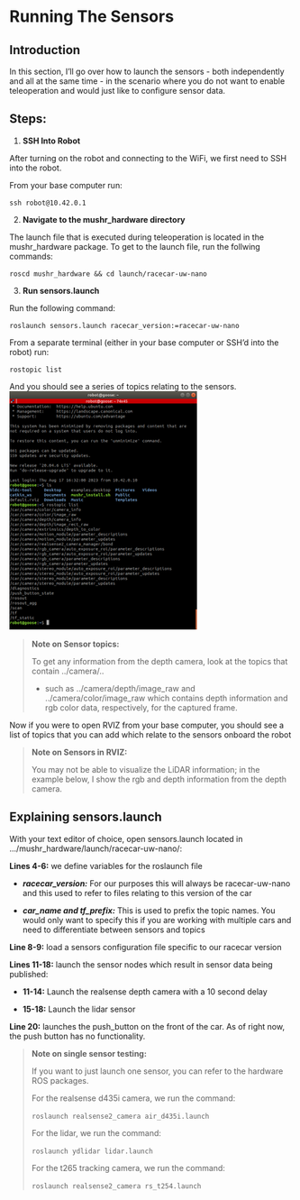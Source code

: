 # Running The Sensors
## Introduction

In this section, I’ll go over how to launch the sensors - both independently and all at the same time - in the scenario where you do not want to enable teleoperation and would just like to configure sensor data. 

## Steps: 

1. **SSH Into Robot**

After turning on the robot and connecting to the WiFi, we first need to SSH into the robot.

From your base computer run: 

    ssh robot@10.42.0.1 

2. **Navigate to the mushr_hardware directory**

The launch file that is executed during teleoperation is located in the mushr_hardware package. To get to the launch file, run the follwing commands: 

    roscd mushr_hardware && cd launch/racecar-uw-nano  

3. **Run sensors.launch**

Run the following command:  

    roslaunch sensors.launch racecar_version:=racecar-uw-nano 

From a separate terminal (either in your base computer or SSH’d into the robot) run: 

    rostopic list 

And you should see a series of topics relating to the sensors. 
![rostopics](../../mushrPhotos/rostopic_list.png)
 

> **Note on Sensor topics:**
>
> To get any information from the depth camera, look at the topics that contain ../camera/.. 
>
> * such as ../camera/depth/image_raw and ../camera/color/image_raw which contains depth information and rgb color data, respectively, for the captured frame. 

Now if you were to open RVIZ from your base computer, you should see a list of topics that you can add which relate to the sensors onboard the robot 

> **Note on Sensors in RVIZ:**
>
> You may not be able to visualize the LiDAR information; in the example below, I show the rgb and depth information from the depth camera. 

## Explaining sensors.launch 

With your text editor of choice, open sensors.launch  located in .../mushr_hardware/launch/racecar-uw-nano/: 
 

**Lines 4-6:** we define variables for the roslaunch file

* ***racecar_version:*** For our purposes this will always be racecar-uw-nano and this used to refer to files relating to this version of the car 

* ***car_name and tf_prefix:*** This is used to prefix the topic names. You would only want to specify this if you are working with multiple cars and need to differentiate between sensors and topics 

**Line 8-9:** load a sensors configuration file specific to our racecar version 

**Lines 11-18:** launch the sensor nodes which result in sensor data being published: 

* **11-14:** Launch the realsense depth camera with a 10 second delay 

* **15-18:** Launch the lidar sensor 

**Line 20:** launches the push_button on the front of the car. As of right now, the push button has no functionality. 

>**Note on single sensor testing:**
>
> If you want to just launch one sensor, you can refer to the hardware ROS packages.
>
> For the realsense d435i camera, we run the command: 
>
>   ```roslaunch realsense2_camera air_d435i.launch ```
>
> For the lidar, we run the command: 
>
>   ```roslaunch ydlidar lidar.launch```
>
> For the t265 tracking camera, we run the command: 
>
>   ```roslaunch realsense2_camera rs_t254.launch```
